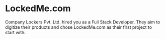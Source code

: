 # LockedMe.com
Company Lockers Pvt. Ltd. hired you as a Full Stack Developer. They aim to digitize their products and chose LockedMe.com as their first project to start with.
